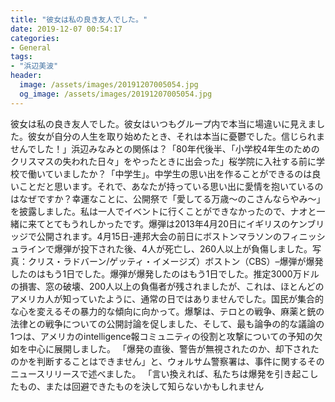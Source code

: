 ```yaml
---
title: "彼女は私の良き友人でした。"
date: 2019-12-07 00:54:17
categories:
- General
tags:
- "浜辺美波"
header:
  image: /assets/images/20191207005054.jpg
  og_image: /assets/images/20191207005054.jpg
---
```


彼女は私の良き友人でした。彼女はいつもグループ内で本当に場違いに見えました。彼女が自分の人生を取り始めたとき、それは本当に憂鬱でした。信じられませんでした！」浜辺みなみとの関係は？「80年代後半、「小学校4年生のためのクリスマスの失われた日々」をやったときに出会った」桜学院に入社する前に学校で働いていましたか？「中学生」。中学生の思い出を作ることができるのは良いことだと思います。それで、あなたが持っている思い出に愛情を抱いているのはなぜですか？幸運なことに、公開祭で「愛してる万歳〜のこさんならやみ〜」を披露しました。私は一人でイベントに行くことができなかったので、ナオと一緒に来てとてもうれしかったです。爆弾は2013年4月20日にイギリスのケンブリッジで公開されます。4月15日-連邦大会の前日にボストンマラソンのフィニッシュラインで爆弾が投下された後、4人が死亡し、260人以上が負傷しました。写真：クリス・ラドバーン/ゲッティ・イメージズ）ボストン（CBS）–爆弾が爆発したのはもう1日でした。爆弾が爆発したのはもう1日でした。推定3000万ドルの損害、窓の破壊、200人以上の負傷者が残されましたが、これは、ほとんどのアメリカ人が知っていたように、通常の日ではありませんでした。国民が集合的な心を変えるその暴力的な傾向に向かって。爆撃は、テロとの戦争、麻薬と銃の法律との戦争についての公開討論を促しました、そして、最も論争の的な議論の1つは、アメリカのintelligence報コミュニティの役割と攻撃についての予知の欠如を中心に展開しました。 「爆発の直後、警告が無視されたのか、却下されたのかを判断することはできません」と、ウォルサム警察署は、事件に関するそのニュースリリースで述べました。 「言い換えれば、私たちは爆発を引き起こしたもの、または回避できたものを決して知らないかもしれません
